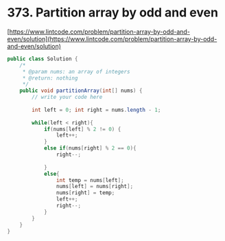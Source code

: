 # 373. Partition array by odd and even

[https://www.lintcode.com/problem/partition-array-by-odd-and-even/solution](https://www.lintcode.com/problem/partition-array-by-odd-and-even/solution)  
  
  


```java
public class Solution {
    /*
     * @param nums: an array of integers
     * @return: nothing
     */
    public void partitionArray(int[] nums) {
        // write your code here
        
        int left = 0; int right = nums.length - 1;
        
        while(left < right){
            if(nums[left] % 2 != 0) {
                left++;
            }
            else if(nums[right] % 2 == 0){
                right--;
                
            }
            else{
                int temp = nums[left];
                nums[left] = nums[right];
                nums[right] = temp;
                left++;
                right--;
            }
        }
    }
}
```

